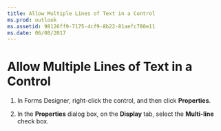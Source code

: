 ```yaml
---
title: Allow Multiple Lines of Text in a Control
ms.prod: outlook
ms.assetid: 98126ff9-7175-4cf9-8b22-81aefc780e11
ms.date: 06/08/2017
---
```



# Allow Multiple Lines of Text in a Control

1. In Forms Designer, right-click the control, and then click  **Properties**. 
    
2. In the  **Properties** dialog box, on the **Display** tab, select the **Multi-line** check box.
    

